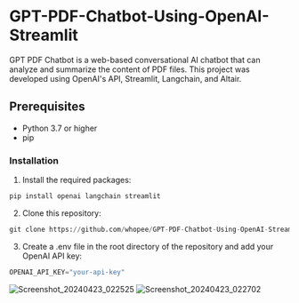 # GPT-PDF-Chatbot-Using-OpenAI-Streamlit
GPT PDF Chatbot is a web-based conversational AI chatbot that can analyze and summarize the content of PDF files. This project was developed using OpenAI's API, Streamlit, Langchain, and Altair.

## Prerequisites
- Python 3.7 or higher
- pip
### Installation
1. Install the required packages:


```python
pip install openai langchain streamlit
```

2. Clone this repository:

```python
git clone https://github.com/whopee/GPT-PDF-Chatbot-Using-OpenAI-Streamlit.git
```

3. Create a .env file in the root directory of the repository and add your OpenAI API key:

```python
OPENAI_API_KEY="your-api-key"
```


![Screenshot_20240423_022525](https://github.com/whopee/GPT-PDF-Chatbot-Using-OpenAI-Streamlit/assets/55501058/8ba6a07a-cf1d-4f2c-a0ae-a8d81362f0f6)
![Screenshot_20240423_022702](https://github.com/whopee/GPT-PDF-Chatbot-Using-OpenAI-Streamlit/assets/55501058/5329f546-2a36-408c-be61-c6f2b7800a76)



